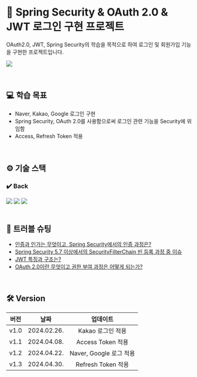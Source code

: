 # 🌟 Spring Security & OAuth 2.0 & JWT 로그인 구현 프로젝트
<p>OAuth2.0, JWT, Spring Security의 학습을 목적으로 하여 로그인 및 회원가입 기능을 구현한 프로젝트입니다.</p>

[<img src="https://img.shields.io/badge/velog 바로가기-20C997?style=for-the-badge&logo=velog&logoColor=white"/>](https://velog.io/@devyumi/%EA%B0%9C%EC%9D%B8-Spring-Security-OAuth2-JWT-%EB%A1%9C%EA%B7%B8%EC%9D%B8)

<br>

## 💻 학습 목표
- Naver, Kakao, Google 로그인 구현
- Spring Security, OAuth 2.0를 사용함으로써 로그인 관련 기능을 Security에 위임함
- Access, Refresh Token 적용

<br>

## ⚙ 기술 스택
### ✔️ Back
<div>
<img src="https://img.shields.io/badge/Spring Boot-6DB33F?style=for-the-badge&logo=Spring Boot&logoColor=white"/>
<img src="https://img.shields.io/badge/Spring Security-6DB33F?style=for-the-badge&logo=Spring Security&logoColor=white"/>
<img src="https://img.shields.io/badge/mysql-4479A1?style=for-the-badge&logo=mysql&logoColor=white"> 
</div>

<br>

## 🧩 트러블 슈팅
- [인증과 인가는 무엇이고, Spring Security에서의 인증 과정은?](https://velog.io/@devyumi/Spring-Security)
- [Spring Security 5.7 이상에서의 SecurityFilterChain 빈 등록 과정 중 이슈](https://velog.io/@devyumi/Spring-Security-5.7-%EC%9D%B4%EC%83%81-SecurityFilterChain-%EC%84%A4%EC%A0%95)
- [JWT 특징과 구조는?](https://velog.io/@devyumi/JWT%EC%9D%98-%ED%8A%B9%EC%A7%95%EA%B3%BC-%EA%B5%AC%EC%A1%B0)
- [OAuth 2.0이란 무엇이고 권한 부여 과정은 어떻게 되는가?](https://velog.io/@devyumi/OAuth-2.0%EC%9D%98-%EA%B5%AC%EC%A1%B0%EC%99%80-%EA%B6%8C%ED%95%9C-%EB%B6%80%EC%97%AC-%EA%B3%BC%EC%A0%95)

<br>

## 🛠️ Version
|버전|날짜|업데이트|
|:--:|:--:|:--:|
|v1.0|2024.02.26.|Kakao 로그인 적용|
|v1.1|2024.04.08.|Access Token 적용|
|v1.2|2024.04.22.|Naver, Google 로그 적용|
|v1.3|2024.04.30.|Refresh Token 적용
